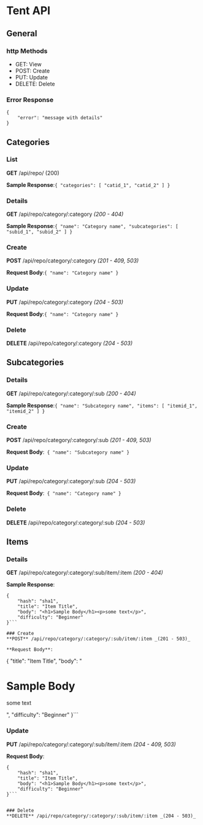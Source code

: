 # Tent API

## General

### http Methods

- GET: View
- POST: Create
- PUT: Update
- DELETE: Delete

### Error Response
```
{
	"error": "message with details"
}
```

## Categories

### List
**GET** /api/repo/ (200)

**Sample Response**:```{
	"categories": [
		"catid_1",
		"catid_2"
	]
}```

### Details
**GET** /api/repo/category/:category _(200 - 404)_

**Sample Response**:```{
	"name": "Category name",
	"subcategories": [
		"subid_1",
		"subid_2"
	]
}```

### Create
**POST** /api/repo/category/:category _(201 - 409, 503)_

**Request Body**:```{
	"name": "Category name"
}```

### Update
**PUT** /api/repo/category/:category _(204 - 503)_

**Request Body**:```{
	"name": "Category name"
}```

### Delete
**DELETE** /api/repo/category/:category _(204 - 503)_

## Subcategories

### Details
**GET** /api/repo/category/:category/:sub _(200 - 404)_

**Sample Response**:```{
	"name": "Subcategory name",
	"items": [
		"itemid_1",
		"itemid_2"
	]
}```

### Create
**POST** /api/repo/category/:category/:sub _(201 - 409, 503)_

**Request Body**:```
{
	"name": "Subcategory name"
}```

### Update
**PUT** /api/repo/category/:category/:sub _(204 - 503)_

**Request Body**:```
{
	"name": "Category name"
}```

### Delete
**DELETE** /api/repo/category/:category/:sub _(204 - 503)_

## Items

### Details
**GET** /api/repo/category/:category/:sub/item/:item _(200 - 404)_

**Sample Response**:
```
{
	"hash": "sha1",
	"title": "Item Title",
	"body": "<h1>Sample Body</h1><p>some text</p>",
	"difficulty": "Beginner"
}```

### Create
**POST** /api/repo/category/:category/:sub/item/:item _(201 - 503)_

**Request Body**:
```
{
	"title": "Item Title",
	"body": "<h1>Sample Body</h1><p>some text</p>",
	"difficulty": "Beginner"
}```

### Update
**PUT** /api/repo/category/:category/:sub/item/:item _(204 - 409, 503)_

**Request Body**:
```
{
	"hash": "sha1",
	"title": "Item Title",
	"body": "<h1>Sample Body</h1><p>some text</p>",
	"difficulty": "Beginner"
}```


### Delete
**DELETE** /api/repo/category/:category/:sub/item/:item _(204 - 503)_